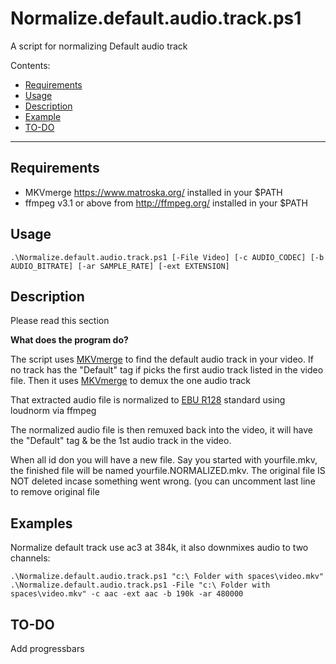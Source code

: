 # Normalize.default.audio.track.ps1

A script for normalizing Default audio track

Contents:

- [Requirements](#requirements)
- [Usage](#usage)
- [Description](#description)
- [Example](#example)
- [TO-DO](#TO-DO)

-------------

## Requirements

-   MKVmerge <https://www.matroska.org/> installed in your \$PATH
-   ffmpeg v3.1 or above from <http://ffmpeg.org/> installed in your \$PATH

## Usage

    .\Normalize.default.audio.track.ps1 [-File Video] [-c AUDIO_CODEC] [-b AUDIO_BITRATE] [-ar SAMPLE_RATE] [-ext EXTENSION]

## Description

Please read this section

**What does the program do?**

The script uses [MKVmerge](https://www.matroska.org) to find the default audio track in your video.  If no track has the "Default" tag if picks the first audio track listed in the video file.  Then it uses [MKVmerge](https://www.matroska.org) to demux the one audio track

That extracted audio file is normalized to  [EBU R128](https://tech.ebu.ch/docs/tech/tech3341.pdf) standard using loudnorm via ffmpeg

The normalized audio file is then remuxed back into the video, it will have the "Default" tag & be the 1st audio track in the video. 

When all id don you will have a new file. Say you started with yourfile.mkv, the finished file will be named yourfile.NORMALIZED.mkv. The original file IS NOT deleted incase something went wrong. (you can uncomment last line to remove original file 

## Examples

Normalize default track use ac3 at 384k, it also downmixes audio to two channels:

    .\Normalize.default.audio.track.ps1 "c:\ Folder with spaces\video.mkv"
    .\Normalize.default.audio.track.ps1 -File "c:\ Folder with spaces\video.mkv" -c aac -ext aac -b 190k -ar 480000

## TO-DO

Add progressbars
